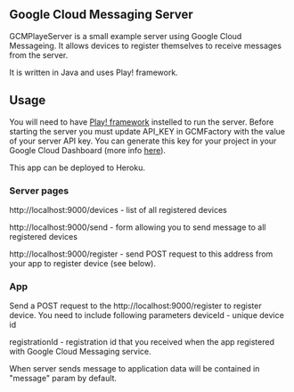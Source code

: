 Google Cloud Messaging Server
-----------------------------

GCMPlayeServer is a small example server using Google Cloud Messageing. It allows devices to register themselves to
receive messages from the server.

It is written in Java and uses Play! framework.

Usage
-----------------------------
You will need to have [Play! framework](http://www.playframework.com/) instelled to run the server.
Before starting the server you must update API_KEY in GCMFactory with the value of your server API key.  You can generate this key
for your project in your Google Cloud Dashboard (more info [here](http://developer.android.com/google/gcm/gs.html)).

This app can be deployed to Heroku.

### Server pages
http://localhost:9000/devices - list of all registered devices

http://localhost:9000/send - form allowing you to send message to all registered devices

http://localhost:9000/register - send POST request to this address from your app to register device (see below).

### App

Send a POST request to the http://localhost:9000/register to register device. You need to include following parameters
deviceId - unique device id

registrationId - registration id that you received when the app registered with Google Cloud Messaging service.

When server sends message to application data will be contained in "message" param by default.



